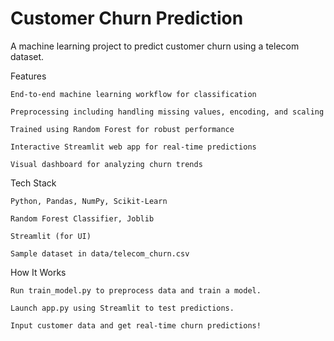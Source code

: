 # Customer Churn Prediction

A machine learning project to predict customer churn using a telecom dataset.

 Features

    End-to-end machine learning workflow for classification

    Preprocessing including handling missing values, encoding, and scaling

    Trained using Random Forest for robust performance

    Interactive Streamlit web app for real-time predictions

    Visual dashboard for analyzing churn trends

Tech Stack

    Python, Pandas, NumPy, Scikit-Learn

    Random Forest Classifier, Joblib

    Streamlit (for UI)

    Sample dataset in data/telecom_churn.csv

How It Works

    Run train_model.py to preprocess data and train a model.

    Launch app.py using Streamlit to test predictions.

    Input customer data and get real-time churn predictions!
